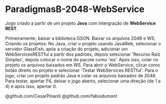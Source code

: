 # ParadigmasB-2048-WebService

Jogo criado a partir de um projeto **Java** com intergração de **WebService REST**.

Primeiramente, baixar a biblioteca GSON.
Baixar os arquivos 2048 e WS;
Criando os projetos:
  No Java, criar o projeto usando JavaWeb, selecionar o servidor GlassFish, após a criação do projeto, adicionar um WebServicesRESTful a partir dos padrões, depois selecionar 'Recurso Raiz Simples', depois colocar o nome do pacote como 'ws'. Após isso, colar no projeto os arquivos baixados em WS. Para abrir o WebService, clicar como botão direito no projeto e selecionar 'Testar WebServices RESTful'.
  Para o jogo, criar um projeto padrão Java e colar os arquivos baixados de 2048. Para testar, apertar F6, deixar o jogo aberto, selecionar uma direção (de 1 a 4) e após isso, apertar 0.

@github.com/CesarPinardi
@github.com/fabiodumont
